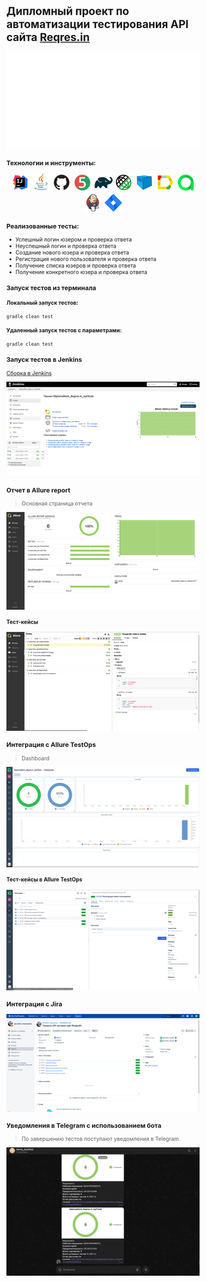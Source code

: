 # Дипломный проект по автоматизации тестирования API сайта <a href="https://reqres.in/">Reqres.in</a></h1>
![logo.png](images/screens/logo.png)
### Технологии и инструменты:
<p align="center">
<img src="images/logo/Intelij_IDEA.svg" width="50" height="50"  alt="IDEA"/>
<img src="images/logo/Java.svg" width="50" height="50"  alt="Java"/>
<img src="images/logo/Github.svg" width="50" height="50"  alt="Github"/>
<img src="images/logo/JUnit5.svg" width="50" height="50"  alt="JUnit 5"/>
<img src="images/logo/Gradle.svg" width="50" height="50"  alt="Gradle"/>
<img src="images/logo/Rest-Assured.svg" width="50" height="50"  alt="Rest-Assured"/>
<img src="images/logo/Selenoid.svg" width="50" height="50"  alt="Selenoid"/>
<img src="images/logo/Allure_Report.svg" width="50" height="50"  alt="Allure_Report"/>
<img src="images/logo/Allure_TO.svg" width="50" height="50"  alt="Allure_TO"/>
<img src="images/logo/Jenkins.svg" width="50" height="50"  alt="Jenkins"/>
<img src="images/logo/Jira.svg" width="50" height="50"  alt="Jira"/>
</p>

### Реализованные тесты:
* Успешный логин юзером и проверка ответа
* Неуспешный логин и проверка ответа
* Создание нового юзера и проверка ответа
* Регистрация нового пользователя и проверка ответа
* Получение списка юзеров и проверка ответа  
* Получение конкретного юзера и проверка ответа

### Запуск тестов из терминала
#### Локальный запуск тестов:
```bash
gradle clean test
```

#### Удаленный запуск тестов с параметрами:

```bash
gradle clean test
```

### Запуск тестов в Jenkins
<a target="_blank" href="https://jenkins.autotests.cloud/job/DiplomaWork_Regres.in_ApiTests/">Сборка в Jenkins</a>
<p align="center">
<img title="Jenkins Build" src="images/screens/Jenkins.png">
</p>

### Отчет в Allure report
<p >
  
> Основная страница отчета

</p>
<p align="center">
<img title="Jenkins Build" src="images/screens/AllureReport.png">
</p>

#### Тест-кейсы
<p align="center">
<img title="Jenkins Build" src="images/screens/TK.png">
</p>

### Интеграция с Allure TestOps
<p >
  
> Dashboard

</p>
<p align="center">
<img title="Jenkins Build" src="images/screens/AllureTestOps.png">
</p>

#### Тест-кейсы в Allure TestOps
<p align="center">
<img title="Jenkins Build" src="images/screens/AllureTestopsTK.png">
</p>

### Интеграция с Jira
<p align="center">
<img title="Jenkins Build" src="images/screens/Jira.png">
</p>

### Уведомления в Telegram с использованием бота
<p >
  
> По завершению тестов поступают уведомления в Telegram.

</p>
<p align="center">
<img title="Jenkins Build" src="images/screens/Telegram.png">
</p>
